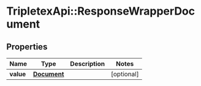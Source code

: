 # TripletexApi::ResponseWrapperDocument

## Properties
Name | Type | Description | Notes
------------ | ------------- | ------------- | -------------
**value** | [**Document**](Document.md) |  | [optional] 


